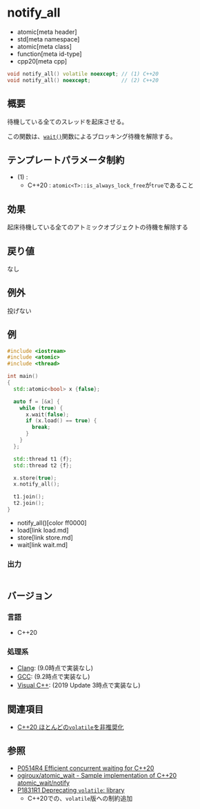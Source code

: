 # notify_all
* atomic[meta header]
* std[meta namespace]
* atomic[meta class]
* function[meta id-type]
* cpp20[meta cpp]

```cpp
void notify_all() volatile noexcept; // (1) C++20
void notify_all() noexcept;          // (2) C++20
```

## 概要
待機している全てのスレッドを起床させる。

この関数は、[`wait()`](wait.md)関数によるブロッキング待機を解除する。


## テンプレートパラメータ制約
- (1) :
    - C++20 : `atomic<T>::is_always_lock_free`が`true`であること


## 効果
起床待機している全てのアトミックオブジェクトの待機を解除する


## 戻り値
なし


## 例外
投げない


## 例
```cpp example
#include <iostream>
#include <atomic>
#include <thread>

int main()
{
  std::atomic<bool> x {false};

  auto f = [&x] {
    while (true) {
      x.wait(false);
      if (x.load() == true) {
        break;
      }
    }
  };

  std::thread t1 {f};
  std::thread t2 {f};

  x.store(true);
  x.notify_all();

  t1.join();
  t2.join();
}
```
* notify_all()[color ff0000]
* load[link load.md]
* store[link store.md]
* wait[link wait.md]

### 出力
```
```


## バージョン
### 言語
- C++20

### 処理系
- [Clang](/implementation.md#clang): (9.0時点で実装なし)
- [GCC](/implementation.md#gcc): (9.2時点で実装なし)
- [Visual C++](/implementation.md#visual_cpp): (2019 Update 3時点で実装なし)


## 関連項目
- [C++20 ほとんどの`volatile`を非推奨化](/lang/cpp20/cpp20/deprecating_volatile.md.nolink)


## 参照
- [P0514R4 Efficient concurrent waiting for C++20](http://www.open-std.org/jtc1/sc22/wg21/docs/papers/2018/p0514r4.pdf)
- [ogiroux/atomic_wait - Sample implementation of C++20 atomic_wait/notify](https://github.com/ogiroux/atomic_wait)
- [P1831R1 Deprecating `volatile`: library](http://www.open-std.org/jtc1/sc22/wg21/docs/papers/2020/p1831r1.html)
    - C++20での、`volatile`版への制約追加
